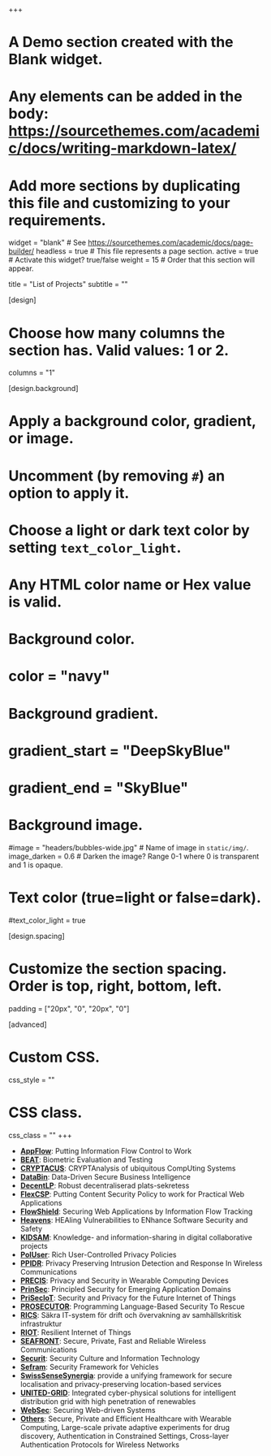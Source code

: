 +++
# A Demo section created with the Blank widget.
# Any elements can be added in the body: https://sourcethemes.com/academic/docs/writing-markdown-latex/
# Add more sections by duplicating this file and customizing to your requirements.

widget = "blank"  # See https://sourcethemes.com/academic/docs/page-builder/
headless = true  # This file represents a page section.
active = true  # Activate this widget? true/false
weight = 15  # Order that this section will appear.

title = "List of Projects"
subtitle = ""

[design]
# Choose how many columns the section has. Valid values: 1 or 2.
columns = "1"

[design.background]
# Apply a background color, gradient, or image.
#   Uncomment (by removing `#`) an option to apply it.
#   Choose a light or dark text color by setting `text_color_light`.
#   Any HTML color name or Hex value is valid.

# Background color.
# color = "navy"

# Background gradient.
# gradient_start = "DeepSkyBlue"
# gradient_end = "SkyBlue"

# Background image.
#image = "headers/bubbles-wide.jpg"  # Name of image in `static/img/`.
image_darken = 0.6  # Darken the image? Range 0-1 where 0 is transparent and 1 is opaque.

# Text color (true=light or false=dark).
#text_color_light = true

[design.spacing]
# Customize the section spacing. Order is top, right, bottom, left.
padding = ["20px", "0", "20px", "0"]

[advanced]
# Custom CSS.
css_style = ""

# CSS class.
css_class = ""
+++

- [**AppFlow**](https://research.chalmers.se/en/project/6231): Putting Information Flow Control to Work
- [**BEAT**](https://research.chalmers.se/en/project/6239): Biometric Evaluation and Testing
- [**CRYPTACUS**](http://www.cse.chalmers.se/~aikmitr/Projects.html): CRYPTAnalysis of ubiquitous CompUting Systems
- [**DataBin**](https://research.chalmers.se/en/project/6221): Data-Driven Secure Business Intelligence
- [**DecentLP**](https://research.chalmers.se/project/6238): Robust decentraliserad plats-sekretess
- [**FlexCSP**](https://research.chalmers.se/project/7125): Putting Content Security Policy to work for Practical Web Applications
- [**FlowShield**](https://research.chalmers.se/en/project/8635): Securing Web Applications by Information Flow Tracking
- [**Heavens**](https://research.chalmers.se/en/project/5809): HEAling Vulnerabilities to ENhance Software Security and Safety
- [**KIDSAM**](https://research.chalmers.se/en/project/8567): Knowledge- and information-sharing in digital collaborative projects
- [**PolUser**](http://www.cse.chalmers.se/~gersch/): Rich User-Controlled Privacy Policies
- [**PPIDR**](http://www.cse.chalmers.se/~aikmitr/Projects.html): Privacy Preserving Intrusion Detection and Response In Wireless Communications
- [**PRECIS**](https://research.chalmers.se/en/project/6237): Privacy and Security in Wearable Computing Devices
- [**PrinSec**](https://research.chalmers.se/en/project/8634): Principled Security for Emerging Application Domains
- [**PriSecIoT**](https://www.chalmers.se/sv/projekt/Sidor/FIoT.aspx): Security and Privacy for the Future Internet of Things
- [**PROSECUTOR**](https://research.chalmers.se/project/5376): Programming Language-Based Security To Rescue
- [**RICS**](https://research.chalmers.se/project/6438): Säkra IT-system för drift och övervakning av samhällskritisk infrastruktur
- [**RIOT**](https://research.chalmers.se/en/project/8566): Resilient Internet of Things
- [**SEAFRONT**](https://www.chalmers.se/sv/projekt/Sidor/SEAFRONT.aspx): Secure, Private, Fast and Reliable Wireless Communications
- [**Securit**](http://www.foi.se/en/Our-Knowledge/Information-Security-and-Communication/Information-Security/Projects/SECURIT/): Security Culture and Information Technology
- [**Sefram**](https://research.chalmers.se/en/project/6225): Security Framework for Vehicles
- [**SwissSenseSynergia**](https://research.chalmers.se/en/project/6257): provide a unifying framework for secure localisation and privacy-preserving location-based services
- [**UNITED-GRID**](https://research.chalmers.se/project/7801): Integrated cyber-physical solutions for intelligent distribution grid with high penetration of renewables
- [**WebSec**](https://research.chalmers.se/en/project/8574): Securing Web-driven Systems
- [**Others**](http://www.cse.chalmers.se/~aikmitr/Projects.html): Secure, Private and Efficient Healthcare with Wearable Computing, Large-scale private adaptive experiments for drug discovery, Authentication in Constrained Settings, Cross-layer Authentication Protocols for Wireless Networks

